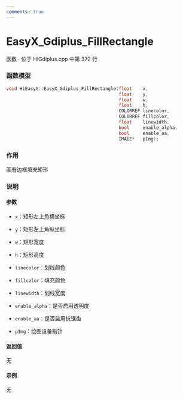 ```yaml
---
comments: true
---
```


# EasyX_Gdiplus_FillRectangle
函数 · 位于 HiGdiplus.cpp 中第 372 行

### 函数模型

```cpp
void HiEasyX::EasyX_Gdiplus_FillRectangle(float    x,
										  float    y,
										  float    w,
										  float    h,
										  COLORREF linecolor,
										  COLORREF fillcolor,
										  float    linewidth,
										  bool     enable_alpha,
										  bool     enable_aa,
										  IMAGE*   pImg);
```

### 作用
画有边框填充矩形

### 说明
#### 参数
- `x`：矩形左上角横坐标

- `y`：矩形左上角纵坐标

- `w`：矩形宽度

- `h`：矩形高度

- `linecolor`：划线颜色

- `fillcolor`：填充颜色

- `linewidth`：划线宽度

- `enable_alpha`：是否启用透明度

- `enable_aa`：是否启用抗锯齿

- `pImg`：绘图设备指针

#### 返回值
无

#### 示例
无